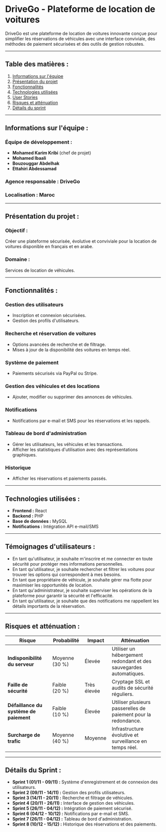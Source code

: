 # **DriveGo - Plateforme de location de voitures**

DriveGo est une plateforme de location de voitures innovante conçue pour simplifier les réservations de véhicules avec une interface conviviale, des méthodes de paiement sécurisées et des outils de gestion robustes.

---

## **Table des matières :**

1. [Informations sur l'équipe](#team-information)
2. [Présentation du projet](#project-overview)
3. [Fonctionnalités](#features)
4. [Technologies utilisées](#technologies-used)
5. [User Stories](#user-stories)
6. [Risques et atténuation](#risks-and-mitigation)
7. [Détails du sprint](#sprint-details)

---

## **Informations sur l'équipe :**

### **Équipe de développement :**

- **Mohamed Karim Kribi** (chef de projet)
- **Mohamed Ibaali**
- **Bouzouggar Abdelhak**
- **Ettahiri Abdessamad**

### **Agence responsable :** DriveGo
### **Localisation :** Maroc

---

## **Présentation du projet :**

### **Objectif :**
Créer une plateforme sécurisée, évolutive et conviviale pour la location de voitures disponible en français et en arabe.

### **Domaine :**
Services de location de véhicules.

---

## **Fonctionnalités :**

### **Gestion des utilisateurs**
- Inscription et connexion sécurisées.
- Gestion des profils d'utilisateurs.

### **Recherche et réservation de voitures**
- Options avancées de recherche et de filtrage.
- Mises à jour de la disponibilité des voitures en temps réel.

### **Système de paiement**
- Paiements sécurisés via PayPal ou Stripe.

### **Gestion des véhicules et des locations**
- Ajouter, modifier ou supprimer des annonces de véhicules.

### **Notifications**
- Notifications par e-mail et SMS pour les réservations et les rappels.

### **Tableau de bord d'administration**
- Gérer les utilisateurs, les véhicules et les transactions.
- Afficher les statistiques d'utilisation avec des représentations graphiques.

### **Historique**
- Afficher les réservations et paiements passés.

---

## **Technologies utilisées :**

- **Frontend :** React
- **Backend :** PHP
- **Base de données :** MySQL
- **Notifications :** Intégration API e-mail/SMS

---


## **Témoignages d'utilisateurs :**

- En tant qu'utilisateur, je souhaite m'inscrire et me connecter en toute sécurité pour protéger mes informations personnelles.
- En tant qu'utilisateur, je souhaite rechercher et filtrer les voitures pour trouver les options qui correspondent à mes besoins.
- En tant que propriétaire de véhicule, je souhaite gérer ma flotte pour maximiser les opportunités de location.
- En tant qu'administrateur, je souhaite superviser les opérations de la plateforme pour garantir la sécurité et l'efficacité.
- En tant qu'utilisateur, je souhaite que des notifications me rappellent les détails importants de la réservation.

---

## **Risques et atténuation :**

| **Risque** | **Probabilité** | **Impact** | **Atténuation** |
|-------------------------|-----------------|----------------|---------------------------------------------------------|
| **Indisponibilité du serveur** | Moyenne (30 %) | Élevée | Utiliser un hébergement redondant et des sauvegardes automatiques. |
| **Faille de sécurité** | Faible (20 %) | Très élevée | Cryptage SSL et audits de sécurité réguliers. |
| **Défaillance du système de paiement** | Faible (10 %) | Élevée | Utiliser plusieurs passerelles de paiement pour la redondance. |
| **Surcharge de trafic** | Moyenne (40 %) | Moyenne | Infrastructure évolutive et surveillance en temps réel. |

---

## **Détails du Sprint :**

- **Sprint 1 (01/11 - 09/11) :** Système d'enregistrement et de connexion des utilisateurs.
- **Sprint 2 (09/11 - 14/11) :** Gestion des profils utilisateurs.
- **Sprint 3 (14/11 - 20/11) :** Recherche et filtrage de véhicules.
- **Sprint 4 (20/11 - 26/11) :** Interface de gestion des véhicules.
- **Sprint 5 (26/11 - 04/12) :** Intégration de paiement sécurisé.
- **Sprint 6 (04/12 - 10/12) :** Notifications par e-mail et SMS.
- **Sprint 7 (26/11 - 04/12) :** Tableau de bord d'administration.
- **Sprint 8 (10/12 - 15/12) :** Historique des réservations et des paiements.
